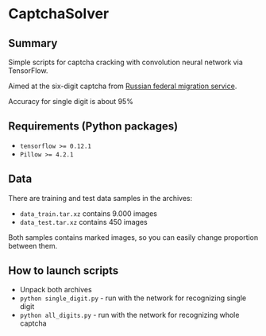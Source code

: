 # CaptchaSolver
## Summary
Simple scripts for captcha cracking with convolution neural network via TensorFlow.

Aimed at the six-digit captcha from [Russian federal migration service](http://services.fms.gov.ru/info-service.htm?sid=2000).

Accuracy for single digit is about 95%
## Requirements (Python packages)
* `tensorflow >= 0.12.1`
* `Pillow >= 4.2.1`
## Data
There are training and test data samples in the archives:
* `data_train.tar.xz` contains 9.000 images
* `data_test.tar.xz` contains 450 images

Both samples contains marked images, so you can easily change proportion between them.
## How to launch scripts
* Unpack both archives
* `python single_digit.py` - run with the network for recognizing single digit
* `python all_digits.py` - run with the network for recognizing whole captcha
